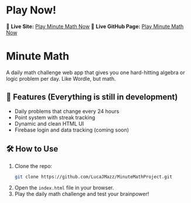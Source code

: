 # Play Now!
🔗 **Live Site:** [Play Minute Math Now](https://minute-math.netlify.app)
🔗 **Live GitHub Page:** [Play Minute Math Now](https://lucajmazz.github.io/Minute-Math/)

# Minute Math

A daily math challenge web app that gives you one hard-hitting algebra or logic problem per day. Like Wordle, but math.

## 🚀 Features (Everything is still in development)
- Daily problems that change every 24 hours
- Point system with streak tracking
- Dynamic and clean HTML UI
- Firebase login and data tracking (coming soon)

## 🛠 How to Use
1. Clone the repo:
   ```bash
   git clone https://github.com/LucaJMazz/MinuteMathProject.git
   ```
2. Open the `index.html` file in your browser.
3. Play the daily math challenge and test your brainpower!

